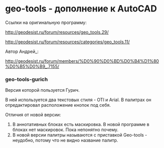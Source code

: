 # geo-tools - дополнение к AutoCAD
Ссылки на оригинальную программу:

http://geodesist.ru/forum/resources/geo_tools.29/

http://geodesist.ru/forum/resources/categories/geo_tools.11/

Автор Андрей_:

http://geodesist.ru/forum/members/%D0%90%D0%BD%D0%B4%D1%80%D0%B5%D0%B9_.7155/

### geo-tools-gurich

Версия которой пользуется Гурич. 

В ней используется два текстовых стиля - OTI и Arial. В палитрах он отредактировал расположение кнопок под себя.

Отличия от новой версии: 
  1. В аннотативных блоках есть маскировка. В новой программе в блоках нет маскировок. Пока непонятно почему.
  2. В новой версии палитры называются с приставкой Geo-tools - неудобно, потому что не видно название палитр.
